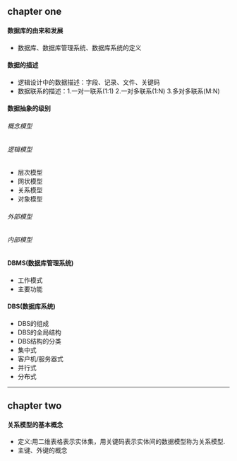 ## chapter one 
#### 数据库的由来和发展
- 数据库、数据库管理系统、数据库系统的定义

#### 数据的描述
- 逻辑设计中的数据描述：字段、记录、文件、关键码
- 数据联系的描述：1.一对一联系(1:1) 2.一对多联系(1:N) 3.多对多联系(M:N)

#### 数据抽象的级别
###### 概念模型
###### 逻辑模型
- 层次模型
- 网状模型
- 关系模型
- 对象模型

###### 外部模型
###### 内部模型

#### DBMS(数据库管理系统)
- 工作模式
- 主要功能

#### DBS(数据库系统)
- DBS的组成
- DBS的全局结构
- DBS结构的分类
 - 集中式
 - 客户机/服务器式
 - 并行式
 - 分布式

***

## chapter two
#### 关系模型的基本概念
- 定义:用二维表格表示实体集，用关键码表示实体间的数据模型称为关系模型.
- 主键、外键的概念
